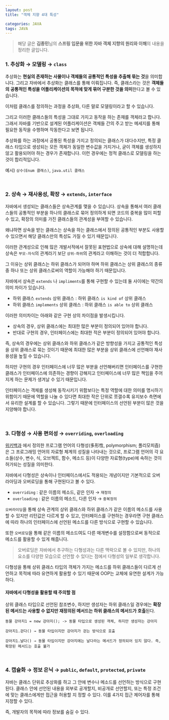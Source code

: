```yaml
---
layout: post
title: "객체 지향 4대 특성"

categories: JAVA
tags: JAVA
---
```


> 해당 글은 **김종민**님의 **스프링 입문을 위한 자바 객체 지향의 원리와 이해**의 내용을 정리한 글입니다.

### 1. 추상화 → 모델링 →  `class`
추상화는 **현실의 존재하는 사물이나 객체들의 공통적인 특성을 추출해 묶는 것**을 의미합니다. 그리고 자바에서 추상화는 클래스를 통해 이뤄집니다. 즉, 클래스라는 것은 **객체들의 공통적인 특성을 어플리케이션의 목적에 맞게 묶어 구분한 것을 의미**한다고 볼 수 있습니다.

이처럼 클래스를 정의하는 과정을 추상화, 다른 말로 모델링이라고 할 수 있습니다.

그리고 이러한 클래스들의 특성을 그대로 가지고 동작을 하는 존재를 객체라고 합니다. 그래서 자바를 기반으로 설계된 어플리케이션은 객체들 간의 주고 받는 메세지를 통해 필요한 동작을 수행하며 작동한다고 보면 됩니다.

추상화를 하는 과정에서 공통된 특성을 가지고 정의되는 클래스가 대다수지만, 특정 클래스 타입으로 생성되는 모든 객체가 동일한 변수값을 가지거나, 굳이 객체를 생성하지 않고 활용되어야 하는 경우가 존재합니다. 이런 경우에는 정적 클래스로 모델링을 하는 것이 합리적입니다.

예시) `상수(Enum 클래스)`, `java.util 클래스`

<br>

### 2. 상속 → 재사용성, 확장 → `extends`, `interface`
자바에서 생성되는 클래스들은 상속관계를 맺을 수 있습니다. 상속을 통해서 여러 클래스들의 공통적인 부분을 하나의 클래스로 묶어 정의하게 되면 코드의 중복을 많이 피할 수 있고, 확장의 의미를 가진 클래스들의 관계성을 부여할 수 있습니다.

왜냐하면 상속을 받는 클래스는 상속을 하는 클래스에서 정의된 공통적인 부분도 사용할 수 있으면서 해당 클래스만의 특성도 가질 수 있기 때문입니다. 

이러한 관계성으로 인해 많은 개발서적에서 잘못된 표현법으로 상속에 대해 설명하는데 상속은 `부모-자식`의 관계라기 보단 `상위-하위`의 관계라고 이해하는 것이 더 적합합니다.

그 이유는 상위 클래스는 하위 클래스가 되어야 하며 하위 클래스는 상위 클래스의 종류 중 하나 또는 상위 클래스로써의 역할이 가능해야 하기 때문입니다.

자바에서 상속은 `extends` 나 `impliments`를 통해 구현할 수 있는데 둘 사이에는 약간의 의미 차이가 있습니다.

- 하위 클래스 `extends` 상위 클래스 :  하위 클래스 `is kind of` 상위 클래스
- 하위 클래스 `implements` 상위 클래스 :  하위 클래스 `is able to` 상위 클래스

이러한 의미차이는 아래와 같은 구현 상의 차이점을 발생시킵니다.

- 상속의 경우, 상위 클래스에는 최대한 많은 부분이 정의되어 있어야 합니다.
- 반대로 구현의 경우, 인터페이스에는 최대한 적은 부분이 정의되어 있어야 합니다.

즉, 상속의 경우에는 상위 클래스와 하위 클래스가 같은 방향성을 가지고 공통적인 특성을 상위 클래스로 묶는 것이기 때문에 최대한 많은 부분을 상위 클래스에 선언해야 재사용성을 높힐 수 있습니다.

하지만 구현의 경우 인터페이스에 너무 많은 부분을 선언해버리면 인터페이스를 구현한 클래스가 인터페이스에 의존하는 경향이 강해지고 인터페이스에 너무 많은 책임을 주어지게 하는 문제가 생겨날 수 있기 때문입니다.

인터페이스는 객체를 생성해 동작시키기 위함보다는 특정 역할에 대한 의미를 명시하기 위함이기 때문에 역할을 나눌 수 있다면 최대한 작은 단위로 쪼갤수록 유지보수 측면에서 유리한 설계를 할 수 있습니다. 그렇기 때문에 인터페이스의 선언된 부분이 많은 것을 지양해야 합니다.

<br>

### 3. 다형성 → 사용 편의성 → `overriding`, `overloading`
[위키백과](https://ko.wikipedia.org/wiki/%EB%8B%A4%ED%98%95%EC%84%B1_(%EC%BB%B4%ED%93%A8%ED%84%B0_%EA%B3%BC%ED%95%99)) 에서 정의한 프로그램 언어의 다형성(多形性, polymorphism; 폴리모피즘)은 그 프로그래밍 언어의 자료형 체계의 성질을 나타내는 것으로, 프로그램 언어의 각 요소들(상수, 변수, 식, 오브젝트, 함수, 메소드 등)이 다양한 자료형(type)에 속하는 것이 허가되는 성질을 의미한다.


자바에서 다형성은 상속이나 인터페이스에서도 적용되는 개념이지만 기본적으로 오버라아딩과 오버로딩을 통해 구현된다고 볼 수 있다.

- `overriding` : 같은 이름의 메소드, 같은 인자 → `재정의`
- `overloading` : 같은 이름의 메소드, 다른 인자 → `중복정의`

`오버라이딩`을 통해 상속 관계의 상위 클래스와 하위 클래스가 같은 이름의 메소드를 사용할 수 있지만 리턴값은 다르게 할 수 있고, 인터페이스를 구현하는 경우라면 구현 클래스에 따라 하나의 인터페이스에 선언된 메소드를 다른 방식으로 구현할 수 있습니다. 

또한 `오버로딩`을 통해 같은 이름의 메소드여도 다른 매개변수를 설정함으로써 동적으로 메소드를 활용할 수 있게 해줍니다.
> 오버로딩은 자바에서 추구하는 다형성과는 다른 맥락으로 볼 수 있지만, 하나의 요소를 다양한 모습으로 선언할 수 있다는 점에서 다형성의 일부로 생각합니다.

다형성을 통해 상위 클래스 타입의 객체가 가지는 메소드를 하위 클래스들이 다르게 선언하고 목적에 따라 유연하게 활용할 수 있기 때문에 OOP는 교체에 유연한 설계가 가능하다.

#### 자바에서 다형성을 활용할 때 주의할 점
상위 클래스 타입으로 선언된 참조변수, 하지만 생성자는 하위 클래스일 경우에는 **확장된 메서드는 사용할 수 없지만 재정의된 메서드는 하위 클래스의 메서드가 호출**된다.

```
동물 강아지1 = new 강아지(); -> 동물 타입으로 생성된 객체, 하지만 생성자는 강아지

강아지1.걷다() → 동물 타입이지만 강아지가 걷는 방식으로 호출

강아지1.날다() → 동물 타입이지만 강아지에는 날다라는 메서드가 정의되어 있지 않다. 즉, 확장된 메서드는 호출 불가
```

<br>

### 4. 캡슐화 → 정보 은닉 → `public`, `default`, `protected`, `private`
자바는 클래스 단위로 추상화를 하고 그 안에 변수나 메소드를 선언하는 방식으로 구현된다. 클래스 안에 선언된 내용을 외부로 공개할지, 비공개로 선언할지, 또는 특정 조건에 맞는 클래스에게만 접근을 허용할 지 정할 수 있다. 이를 4가지 접근 제어자를 통해 지정할 수 있다.

즉, 개발자의 목적에 따라 정보를 숨길 수 있다.
